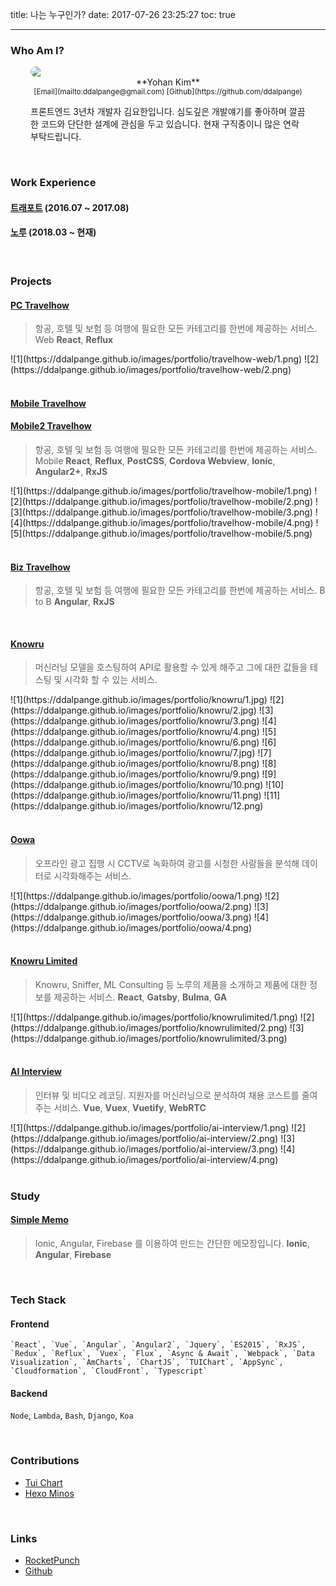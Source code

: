 title: 나는 누구인가?
date: 2017-07-26 23:25:27
toc: true

---

### Who Am I?

<div style="padding: 0 32px;">
    <img src="/images/profile.jpg" style="display:block; margin: 0 auto; border-radius: 300px;" class="not-gallery-item">
    <div style="text-align: center;">**Yohan Kim**<br/><small>[Email](mailto:ddalpange@gmail.com) [Github](https://github.com/ddalpange)</small></div>
    <p>프론트엔드 3년차 개발자 김요한입니다. 심도깊은 개발얘기를 좋아하며 깔끔한 코드와 단단한 설계에 관심을 두고 있습니다. 현재 구직중이니 많은 연락 부탁드립니다.</p>
</div>

<br/>

### Work Experience

#### [트래포트](https://m.travelhow.com) (2016.07 ~ 2017.08)

#### [노루](http://knowru.com) (2018.03 ~ 현재)

<br/>

### Projects

#### [PC Travelhow](https://www.travelhow.com)

> 항공, 호텔 및 보험 등 여행에 필요한 모든 카테고리를 한번에 제공하는 서비스. Web
> **React**, **Reflux**

<div class="justified-gallery">
![1](https://ddalpange.github.io/images/portfolio/travelhow-web/1.png)
![2](https://ddalpange.github.io/images/portfolio/travelhow-web/2.png)
</div>

<br/>

#### [Mobile Travelhow](https://m.travelhow.com)

#### [Mobile2 Travelhow](https://mm.travelhow.com)

> 항공, 호텔 및 보험 등 여행에 필요한 모든 카테고리를 한번에 제공하는 서비스. Mobile
> **React**, **Reflux**, **PostCSS**, **Cordova Webview**, **Ionic**, **Angular2+**, **RxJS**

<div class="justified-gallery">
![1](https://ddalpange.github.io/images/portfolio/travelhow-mobile/1.png)
![2](https://ddalpange.github.io/images/portfolio/travelhow-mobile/2.png)
![3](https://ddalpange.github.io/images/portfolio/travelhow-mobile/3.png)
![4](https://ddalpange.github.io/images/portfolio/travelhow-mobile/4.png)
![5](https://ddalpange.github.io/images/portfolio/travelhow-mobile/5.png)
</div>

<br/>

#### [Biz Travelhow](https://biz.travelhow.biz)

> 항공, 호텔 및 보험 등 여행에 필요한 모든 카테고리를 한번에 제공하는 서비스. B to B
> **Angular**, **RxJS**

<br/>

#### [Knowru](https://www.knowru.com)

> 머신러닝 모델을 호스팅하여 API로 활용할 수 있게 해주고 그에 대한 값들을 테스팅 및 시각화 할 수 있는 서비스.

<div class="justified-gallery">
![1](https://ddalpange.github.io/images/portfolio/knowru/1.jpg)
![2](https://ddalpange.github.io/images/portfolio/knowru/2.jpg)
![3](https://ddalpange.github.io/images/portfolio/knowru/3.png)
![4](https://ddalpange.github.io/images/portfolio/knowru/4.png)
![5](https://ddalpange.github.io/images/portfolio/knowru/6.png)
![6](https://ddalpange.github.io/images/portfolio/knowru/7.jpg)
![7](https://ddalpange.github.io/images/portfolio/knowru/8.png)
![8](https://ddalpange.github.io/images/portfolio/knowru/9.png)
![9](https://ddalpange.github.io/images/portfolio/knowru/10.png)
![10](https://ddalpange.github.io/images/portfolio/knowru/11.png)
![11](https://ddalpange.github.io/images/portfolio/knowru/12.png)
</div>

<br/>

#### [Oowa](https://oowa.io)

> 오프라인 광고 집행 시 CCTV로 녹화하여 광고를 시청한 사람들을 분석해 데이터로 시각화해주는 서비스.

<div class="justified-gallery">
![1](https://ddalpange.github.io/images/portfolio/oowa/1.png)
![2](https://ddalpange.github.io/images/portfolio/oowa/2.png)
![3](https://ddalpange.github.io/images/portfolio/oowa/3.png)
![4](https://ddalpange.github.io/images/portfolio/oowa/4.png)
</div>

<br/>

#### [Knowru Limited](https://www.knowrulimited.com)

> Knowru, Sniffer, ML Consulting 등 노루의 제품을 소개하고 제품에 대한 정보를 제공하는 서비스.
> **React**, **Gatsby**, **Bulma**, **GA**

<div class="justified-gallery">
![1](https://ddalpange.github.io/images/portfolio/knowrulimited/1.png)
![2](https://ddalpange.github.io/images/portfolio/knowrulimited/2.png)
![3](https://ddalpange.github.io/images/portfolio/knowrulimited/3.png)
</div>

<br/>

#### [AI Interview](https://www.ai-interview.com)

> 인터뷰 및 비디오 레코딩. 지원자를 머신러닝으로 분석하여 채용 코스트를 줄여주는 서비스.
> **Vue**, **Vuex**, **Vuetify**, **WebRTC**

<div class="justified-gallery">
![1](https://ddalpange.github.io/images/portfolio/ai-interview/1.png)
![2](https://ddalpange.github.io/images/portfolio/ai-interview/2.png)
![3](https://ddalpange.github.io/images/portfolio/ai-interview/3.png)
![4](https://ddalpange.github.io/images/portfolio/ai-interview/4.png)
</div>

<br/>

### Study

#### [Simple Memo](https://github.com/ddalpange/simple-memo)

> Ionic, Angular, Firebase 를 이용하여 만드는 간단한 메모장입니다.
> **Ionic**, **Angular**, **Firebase**

<br/>

### Tech Stack

#### Frontend

    `React`, `Vue`, `Angular`, `Angular2`, `Jquery`, `ES2015`, `RxJS`, `Redux`, `Reflux`, `Vuex`, `Flux`, `Async & Await`, `Webpack`, `Data Visualization`, `AmCharts`, `ChartJS`, `TUIChart`, `AppSync`, `Cloudformation`, `CloudFront`, `Typescript`

#### Backend

`Node`, `Lambda`, `Bash`, `Django`, `Koa`

<br/>

### Contributions

- [Tui Chart](https://github.com/nhnent/tui.chart)
- [Hexo Minos](https://github.com/ppoffice/hexo-theme-minos)

<br/>

### Links

- [RocketPunch](https://www.rocketpunch.com/@a4a1dafb457a438e/info)
- [Github](https://github.com/ddalpange)
